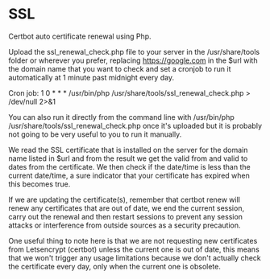 # SSL
Certbot auto certificate renewal using Php.

Upload the ssl_renewal_check.php file to your server in the /usr/share/tools folder or wherever you prefer, replacing https://google.com in the $url with the domain name that you want to check and set a cronjob to run it automatically at 1 minute past midnight every day.

Cron job: 1 0 * * * /usr/bin/php /usr/share/tools/ssl_renewal_check.php > /dev/null 2>&1

You can also run it directly from the command line with /usr/bin/php /usr/share/tools/ssl_renewal_check.php once it's uploaded but it is probably not going to be very useful to you to run it manually.

We read the SSL certificate that is installed on the server for the domain name listed in $url and from the result we get the valid from and valid to dates from the certificate. We then check if the date/time is less than the current date/time, a sure indicator that your certificate has expired when this becomes true.

If we are updating the certificate(s), remember that certbot renew will renew any certificates that are out of date, we end the current session, carry out the renewal and then restart sessions to prevent any session attacks or interference from outside sources as a security precaution.

One useful thing to note here is that we are not requesting new certificates from Letsencrypt (certbot) unless the current one is out of date, this means that we won't trigger any usage limitations because we don't actually check the certificate every day, only when the current one is obsolete.
